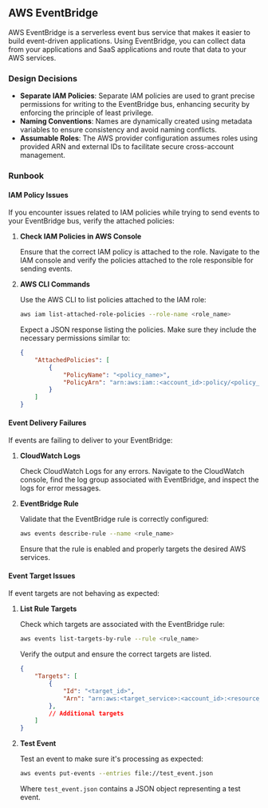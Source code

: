 ## AWS EventBridge

AWS EventBridge is a serverless event bus service that makes it easier to build event-driven applications. Using EventBridge, you can collect data from your applications and SaaS applications and route that data to your AWS services.

### Design Decisions

- **Separate IAM Policies**: Separate IAM policies are used to grant precise permissions for writing to the EventBridge bus, enhancing security by enforcing the principle of least privilege.
- **Naming Conventions**: Names are dynamically created using metadata variables to ensure consistency and avoid naming conflicts.
- **Assumable Roles**: The AWS provider configuration assumes roles using provided ARN and external IDs to facilitate secure cross-account management.

### Runbook

#### IAM Policy Issues

If you encounter issues related to IAM policies while trying to send events to your EventBridge bus, verify the attached policies:

1. **Check IAM Policies in AWS Console**

    Ensure that the correct IAM policy is attached to the role. Navigate to the IAM console and verify the policies attached to the role responsible for sending events.

2. **AWS CLI Commands**

    Use the AWS CLI to list policies attached to the IAM role:

    ```sh
    aws iam list-attached-role-policies --role-name <role_name>
    ```

    Expect a JSON response listing the policies. Make sure they include the necessary permissions similar to:

    ```json
    {
        "AttachedPolicies": [
            {
                "PolicyName": "<policy_name>",
                "PolicyArn": "arn:aws:iam::<account_id>:policy/<policy_name>"
            }
        ]
    }
    ```

#### Event Delivery Failures

If events are failing to deliver to your EventBridge:

1. **CloudWatch Logs**

    Check CloudWatch Logs for any errors. Navigate to the CloudWatch console, find the log group associated with EventBridge, and inspect the logs for error messages.

2. **EventBridge Rule**

    Validate that the EventBridge rule is correctly configured:

    ```sh
    aws events describe-rule --name <rule_name>
    ```

    Ensure that the rule is enabled and properly targets the desired AWS services.

#### Event Target Issues

If event targets are not behaving as expected:

1. **List Rule Targets**

    Check which targets are associated with the EventBridge rule:

    ```sh
    aws events list-targets-by-rule --rule <rule_name>
    ```

    Verify the output and ensure the correct targets are listed.

    ```json
    {
        "Targets": [
            {
                "Id": "<target_id>",
                "Arn": "arn:aws:<target_service>:<account_id>:<resource_id>"
            },
            // Additional targets
        ]
    }
    ```

2. **Test Event**

    Test an event to make sure it's processing as expected:

    ```sh
    aws events put-events --entries file://test_event.json
    ```

    Where `test_event.json` contains a JSON object representing a test event.

